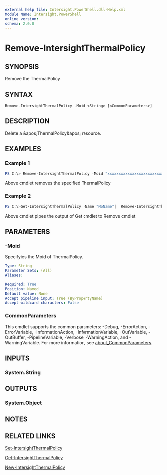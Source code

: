 ```yaml
---
external help file: Intersight.PowerShell.dll-Help.xml
Module Name: Intersight.PowerShell
online version:
schema: 2.0.0
---
```


# Remove-IntersightThermalPolicy

## SYNOPSIS
Remove the ThermalPolicy

## SYNTAX

```
Remove-IntersightThermalPolicy -Moid <String> [<CommonParameters>]
```

## DESCRIPTION
Delete a &amp;apos;ThermalPolicy&amp;apos; resource.

## EXAMPLES

### Example 1
```powershell
PS C:\> Remove-IntersightThermalPolicy -Moid "xxxxxxxxxxxxxxxxxxxxxxxxxxx"
```
Above cmdlet removes the specified ThermalPolicy 

### Example 2
```powershell
PS C:\>Get-IntersightThermalPolicy -Name "MoName"|  Remove-IntersightThermalPolicy
```
Above cmdlet pipes the output of Get cmdlet to Remove cmdlet

## PARAMETERS

### -Moid
Specifyies the Moid of ThermalPolicy.

```yaml
Type: String
Parameter Sets: (All)
Aliases:

Required: True
Position: Named
Default value: None
Accept pipeline input: True (ByPropertyName)
Accept wildcard characters: False
```

### CommonParameters
This cmdlet supports the common parameters: -Debug, -ErrorAction, -ErrorVariable, -InformationAction, -InformationVariable, -OutVariable, -OutBuffer, -PipelineVariable, -Verbose, -WarningAction, and -WarningVariable. For more information, see [about_CommonParameters](http://go.microsoft.com/fwlink/?LinkID=113216).

## INPUTS

### System.String

## OUTPUTS

### System.Object
## NOTES

## RELATED LINKS

[Set-IntersightThermalPolicy](./Set-IntersightThermalPolicy.md)

[Get-IntersightThermalPolicy](./Get-IntersightThermalPolicy.md)

[New-IntersightThermalPolicy](./New-IntersightThermalPolicy.md)

